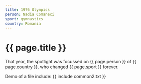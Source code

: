 ```yaml
---
title: 1976 Olympics
person: Nadia Comaneci
sport: gymnastics
country: Romania
---
```


# {{ page.title }}

That year, the spotlight was focussed on {{ page.person }} of  {{ page.country }}, who changed {{ page.sport }} forever.

Demo of a file include: {{ include common2.txt }}
